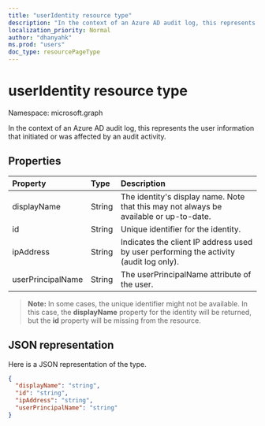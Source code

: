 ```yaml
---
title: "userIdentity resource type"
description: "In the context of an Azure AD audit log, this represents the user information that initiated or was affected by an audit activity."
localization_priority: Normal
author: "dhanyahk"
ms.prod: "users"
doc_type: resourcePageType
---
```


# userIdentity resource type

Namespace: microsoft.graph

In the context of an Azure AD audit log, this represents the user information that initiated or was affected by an audit activity.

## Properties

| Property	   | Type	|Description|
|:---------------|:--------|:----------|
| displayName | String | The identity's display name. Note that this may not always be available or up-to-date.    |
| id          | String | Unique identifier for the identity.  |
| ipAddress   | String| Indicates the client IP address used by user performing the activity (audit log only).|
| userPrincipalName | String  | The userPrincipalName attribute of the user. |

>**Note:** In some cases, the unique identifier might not be available. In this case, the **displayName** property for the identity will be returned, but the **id** property will be missing from the resource.

## JSON representation

Here is a JSON representation of the type.

<!-- {
  "blockType": "resource",
  "optionalProperties": [
"displayName", "thumbnails"
  ],
  "@odata.type": "microsoft.graph.userIdentity"
}-->

```json
{
  "displayName": "string",
  "id": "string",
  "ipAddress": "string",
  "userPrincipalName": "string"
}

```

<!--
{
  "type": "#page.annotation",
  "description": "userIdentity type",
  "keywords": "",
  "section": "documentation",
  "tocPath": "",
  "suppressions": [
    "Error: /api-reference/beta/resources/useridentity.md:\r\n      Exception processing links.\r\n    System.ArgumentException: Link Definition was null. Link text: !INCLUDE [beta-disclaimer](../../includes/beta-disclaimer.md)\r\n      at ApiDoctor.Validation.DocFile.get_LinkDestinations()\r\n      at ApiDoctor.Validation.DocSet.ValidateLinks(Boolean includeWarnings, String[] relativePathForFiles, IssueLogger issues, Boolean requireFilenameCaseMatch, Boolean printOrphanedFiles)"
  ]
}
-->

